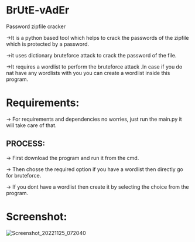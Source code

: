 
# BrUtE-vAdEr

Password zipfile cracker

->It is a python based tool which helps to crack the passwords of the zipfile which is protected by a password.

->it uses dictionary bruteforce attack to crack the password of the file.

->It requires a wordlist to perform the bruteforce attack .In case if you do nat have any wordlists with you you can create a wordlist inside this program.


# Requirements:

-> For requirements and dependencies no worries, just run the main.py it will take care of that.


PROCESS:
-------------

-> First download the program and run it from the cmd.

-> Then chosse the required option if you have a wordlist then directly go for bruteforce.

-> If you dont have a wordlist then create it by selecting the choice from the program.


# Screenshot:

![Screenshot_20221125_072040](https://user-images.githubusercontent.com/119057176/203999429-60dc9cce-39d7-4823-9426-a22415ef7259.png)
